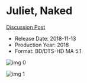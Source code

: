 # Juliet, Naked

[Discussion Post](https://www.avsforum.com/threads/bass-eq-for-filtered-movies.2995212/post-57109142)

* Release Date: 2018-11-13
* Production Year: 2018
* Format: BD/DTS-HD MA 5.1

![img 0](https://i.imgur.com/xp275FV.jpg)

![img 1](https://i.imgur.com/Pk5ndds.png)

